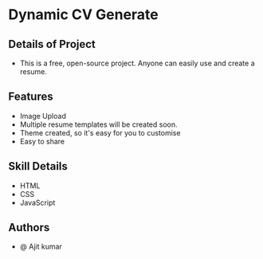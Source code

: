 
# Dynamic CV Generate 

## Details of Project 
- This is a free, open-source project. Anyone can easily use and create a resume.


## Features

- Image Upload
- Multiple resume templates will be created soon.
- Theme created, so it's easy for you to customise
- Easy to share


## Skill Details

- HTML
- CSS 
- JavaScript


## Authors

- @ Ajit kumar

